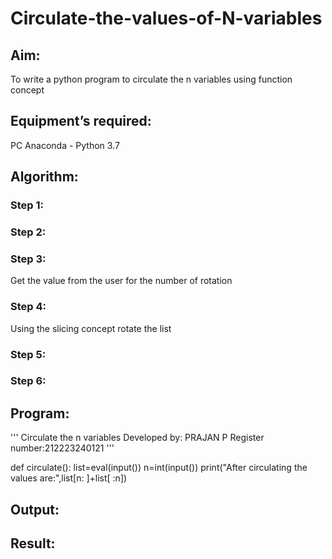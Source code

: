 # Circulate-the-values-of-N-variables
## Aim:
To write a python program to circulate the n variables using function concept
## Equipment’s required:
PC
Anaconda - Python 3.7
## Algorithm: 
### Step 1: 
### Step 2: 
### Step 3: 
Get the value from the user for the number of rotation
### Step 4: 
Using the slicing concept rotate the list

### Step 5: 
### Step 6: 
## Program:
''' Circulate the n variables
Developed by: PRAJAN P
Register number:212223240121
'''

def circulate():
    list=eval(input())
    n=int(input())
    print("After circulating the values are:",list[n: ]+list[ :n])

## Output:

## Result:
